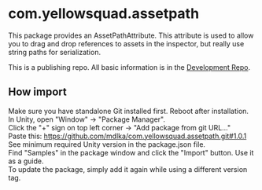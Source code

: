 # com.yellowsquad.assetpath

This package provides an AssetPathAttribute. This attribute is used to allow you to drag and drop references to assets in the inspector, but really use string paths for serialization.

This is a publishing repo. All basic information is in the [Development Repo](https://github.com/mdlka/AssetPathAttribute).

## How import
Make sure you have standalone Git installed first. Reboot after installation.  
In Unity, open "Window" -> "Package Manager".  
Click the "+" sign on top left corner -> "Add package from git URL..."  
Paste this: https://github.com/mdlka/com.yellowsquad.assetpath.git#1.0.1  
See minimum required Unity version in the package.json file.  
Find "Samples" in the package window and click the "Import" button. Use it as a guide.  
To update the package, simply add it again while using a different version tag.  
